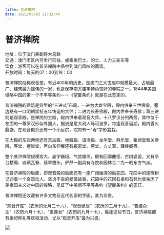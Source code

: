 ```yaml
---
title: 普济禅院  
date: 2021/06/03 21:32:44  
---
```

  
# 普济禅院  
地址：位于澳门美副将大马路  
交通：澳门市区内可步行前往，或乘坐巴士、的士、人力三轮车等  
饮食：游客可以在普济禅院中品尝到澳门风味的斋饭。  
开放时间：每天的07：00到18：00  
  
普济禅院俗称观音堂，有近400年的历史，是澳门三大古庙中规模最大、占地最广、建筑最为雄伟的一家，也是保存南方庙宇特色较好的寺院之一。1844年美国侵略中国的第一个不平等条约－－《望厦条约》就是在此签定的。  
  
普济禅院的建筑是典型的“三进式”布局，一进为大雄宝殿，殿内供奉三世佛像，旁边悬有一口明朝崇祯五年铸造的大钟；二进为长寿佛殿，殿内供奉长寿佛；第三进则是观音殿，是禅院的主殿，殿内供奉着观音大师，十八罗汉分列两旁，其中位于左面的一尊罗汉形似外国人，据说是意大利人马可波罗，每逢观音诞期，殿内香火鼎盛，在观音殿旁还有一个小庭院，院内有一“寿”字形盆栽。  
  
在大殿的东西两侧还有天后殿、地藏殿、语清殿、龙华堂、静乐堂、祖师堂和关帝殿、客堂、檀越堂，再向东伸展还有报恩堂、斋堂、方丈室、藏经阁等。  
  
整个普济禅院规模宏大、庙宇巍峨、气势雄伟，既有回廊曲径、古树婆娑，又有亭台楼阁、琉璃瓦脊、翡翠檐头，俨然一副具有寺院和园林合二为一的东方气派。  
  
在普济禅院的后面，即观音殿的后面还有一座广阔幽深的后花园，花园中的连理树记述着一个哀怨动人、坚贞不渝的爱情故事，花园中的花冈石桌和石凳也曾亲历了美帝国主义对中国的侵略，见证了中美间不平等条约《望厦条约》的签订。  
  
普济禅院还收藏有许多文物及近代名家的字画，甚为珍贵。  
  
“观音开库”（农历的元月二十六）、“观音诞辰”（农历的二月十九）、“普渡众生”（农历六月十九）、“坐莲台”（农历的九月十九），每逢这些节日，普济禅院都有奉祀拜礼等庆祝活动，尤以“观音开库”最为兴盛。  
  
![](https://cdn.jsdelivr.net/gh/szqq0512/Pic/img/202201212111468.png)  
